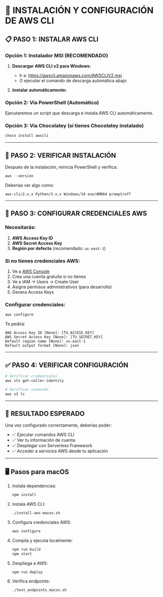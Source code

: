 # 🚀 INSTALACIÓN Y CONFIGURACIÓN DE AWS CLI

## 📋 **PASO 1: INSTALAR AWS CLI**

### **Opción 1: Instalador MSI (RECOMENDADO)**
1. **Descargar AWS CLI v2 para Windows:**
   - Ir a: https://awscli.amazonaws.com/AWSCLIV2.msi
   - O ejecutar el comando de descarga automática abajo

2. **Instalar automáticamente:**

### **Opción 2: Via PowerShell (Automático)**
Ejecutaremos un script que descarga e instala AWS CLI automáticamente.

### **Opción 3: Via Chocolatey (si tienes Chocolatey instalado)**
```powershell
choco install awscli
```

---

## 🔧 **PASO 2: VERIFICAR INSTALACIÓN**

Después de la instalación, reinicia PowerShell y verifica:
```powershell
aws --version
```

Deberías ver algo como:
```
aws-cli/2.x.x Python/3.x.x Windows/10 exe/AMD64 prompt/off
```

---

## 🔑 **PASO 3: CONFIGURAR CREDENCIALES AWS**

### **Necesitarás:**
1. **AWS Access Key ID**
2. **AWS Secret Access Key**
3. **Región por defecto** (recomendado: `us-east-1`)

### **Si no tienes credenciales AWS:**
1. Ve a [AWS Console](https://console.aws.amazon.com/)
2. Crea una cuenta gratuita si no tienes
3. Ve a IAM → Users → Create User
4. Asigna permisos administrativos (para desarrollo)
5. Genera Access Keys

### **Configurar credenciales:**
```powershell
aws configure
```

Te pedirá:
```
AWS Access Key ID [None]: [TU_ACCESS_KEY]
AWS Secret Access Key [None]: [TU_SECRET_KEY]
Default region name [None]: us-east-1
Default output format [None]: json
```

---

## ✅ **PASO 4: VERIFICAR CONFIGURACIÓN**

```powershell
# Verificar credenciales
aws sts get-caller-identity

# Verificar conexión
aws s3 ls
```

---

## 🎯 **RESULTADO ESPERADO**

Una vez configurado correctamente, deberías poder:
- ✅ Ejecutar comandos AWS CLI
- ✅ Ver tu información de cuenta
- ✅ Desplegar con Serverless Framework
- ✅ Acceder a servicios AWS desde tu aplicación

---

## 🖥️ Pasos para macOS

1. Instala dependencias:
   ```bash
   npm install
   ```

2. Instala AWS CLI:
   ```bash
   ./install-aws-macos.sh
   ```

3. Configura credenciales AWS:
   ```bash
   aws configure
   ```

4. Compila y ejecuta localmente:
   ```bash
   npm run build
   npm start
   ```

5. Despliega a AWS:
   ```bash
   npm run deploy
   ```

6. Verifica endpoints:
   ```bash
   ./test_endpoints_macos.sh
   ```